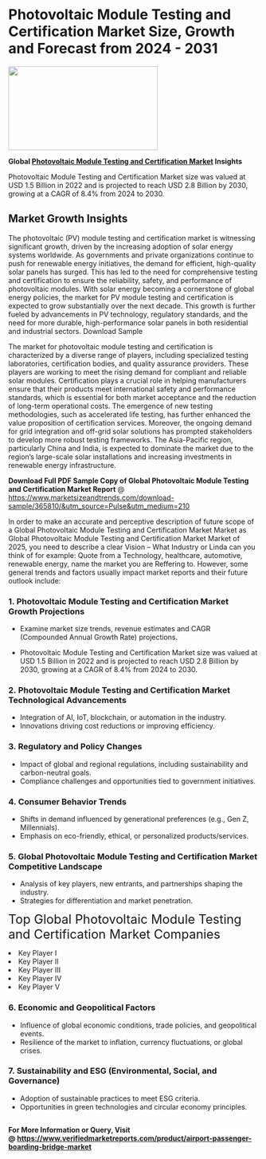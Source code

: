 <H1>Photovoltaic Module Testing and Certification Market Size, Growth and Forecast from 2024 - 2031</H1><img class="aligncenter size-medium wp-image-584254" src="https://thirdeyenews.in/wp-content/uploads/2024/09/Global-Market-Research-300x168.jpeg" alt="" width="300" height="168" /><p><strong>Global&nbsp;<a href="https://www.marketsizeandtrends.com/download-sample/365810/&amp;utm_source=Pulse&amp;utm_medium=210">Photovoltaic Module Testing and Certification Market</a> Insights</strong></p><p>Photovoltaic Module Testing and Certification Market size was valued at USD 1.5 Billion in 2022 and is projected to reach USD 2.8 Billion by 2030, growing at a CAGR of 8.4% from 2024 to 2030.</p><p><h2>Market Growth Insights</h2> <p>The photovoltaic (PV) module testing and certification market is witnessing significant growth, driven by the increasing adoption of solar energy systems worldwide. As governments and private organizations continue to push for renewable energy initiatives, the demand for efficient, high-quality solar panels has surged. This has led to the need for comprehensive testing and certification to ensure the reliability, safety, and performance of photovoltaic modules. With solar energy becoming a cornerstone of global energy policies, the market for PV module testing and certification is expected to grow substantially over the next decade. This growth is further fueled by advancements in PV technology, regulatory standards, and the need for more durable, high-performance solar panels in both residential and industrial sectors. Download Sample </p> <p>The market for photovoltaic module testing and certification is characterized by a diverse range of players, including specialized testing laboratories, certification bodies, and quality assurance providers. These players are working to meet the rising demand for compliant and reliable solar modules. Certification plays a crucial role in helping manufacturers ensure that their products meet international safety and performance standards, which is essential for both market acceptance and the reduction of long-term operational costs. The emergence of new testing methodologies, such as accelerated life testing, has further enhanced the value proposition of certification services. Moreover, the ongoing demand for grid integration and off-grid solar solutions has prompted stakeholders to develop more robust testing frameworks. The Asia-Pacific region, particularly China and India, is expected to dominate the market due to the region’s large-scale solar installations and increasing investments in renewable energy infrastructure. </p><p><span class=""><strong>Download Full PDF Sample Copy of Global Photovoltaic Module Testing and Certification Market Report</strong> @ <a href="https://www.marketsizeandtrends.com/download-sample/365810/&amp;utm_source=Pulse&amp;utm_medium=210" target="_blank">https://www.marketsizeandtrends.com/download-sample/365810/&amp;utm_source=Pulse&amp;utm_medium=210</a></span></p><p>In order to make an accurate and perceptive description of future scope of a Global&nbsp;Photovoltaic Module Testing and Certification Market Market as Global&nbsp;Photovoltaic Module Testing and Certification Market Market of 2025, you need to describe a clear Vision &ndash; What Industry or Linda can you think of for example: Quote from a Technology, healthcare, automotive, renewable energy, name the market you are Reffering to. However, some general trends and factors usually impact market reports and their future outlook include:</p><h3>1.&nbsp;<strong>Photovoltaic Module Testing and Certification Market Growth Projections</strong></h3><ul><li>Examine market size trends, revenue estimates and CAGR (Compounded Annual Growth Rate) projections.</li><li><p>Photovoltaic Module Testing and Certification Market size was valued at USD 1.5 Billion in 2022 and is projected to reach USD 2.8 Billion by 2030, growing at a CAGR of 8.4% from 2024 to 2030.</p></li></ul><h3>2.&nbsp;<strong>Photovoltaic Module Testing and Certification Market Technological Advancements</strong></h3><ul><li>Integration of AI, IoT, blockchain, or automation in the industry.</li><li>Innovations driving cost reductions or improving efficiency.</li></ul><h3>3.&nbsp;<strong>Regulatory and Policy Changes</strong></h3><ul><li>Impact of global and regional regulations, including sustainability and carbon-neutral goals.</li><li>Compliance challenges and opportunities tied to government initiatives.</li></ul><h3>4.&nbsp;<strong>Consumer Behavior Trends</strong></h3><ul><li>Shifts in demand influenced by generational preferences (e.g., Gen Z, Millennials).</li><li>Emphasis on eco-friendly, ethical, or personalized products/services.</li></ul><h3>5.&nbsp;<strong>Global Photovoltaic Module Testing and Certification Market Competitive Landscape</strong></h3><ul><li>Analysis of key players, new entrants, and partnerships shaping the industry.</li><li>Strategies for differentiation and market penetration.</li></ul><p data-pm-slice="1 1 []"><span style="color: inherit; font-family: inherit; font-size: 25px;">Top Global Photovoltaic Module Testing and Certification Market Companies</span></p><div class="" data-test-id=""><p><li>Key Player I</li><li> Key Player II</li><li> Key Player III</li><li> Key Player IV</li><li> Key Player V</li></p></div><h3>6.&nbsp;<strong>Economic and Geopolitical Factors</strong></h3><ul><li>Influence of global economic conditions, trade policies, and geopolitical events.</li><li>Resilience of the market to inflation, currency fluctuations, or global crises.</li></ul><h3>7.&nbsp;<strong>Sustainability and ESG (Environmental, Social, and Governance)</strong></h3><ul><li>Adoption of sustainable practices to meet ESG criteria.</li><li>Opportunities in green technologies and circular economy principles.</li></ul><h2><strong style="font-size: 14px;">For More Information or Query, Visit @&nbsp;</strong><a style="background-color: #ffffff; font-size: 14px;" href="https://www.marketsizeandtrends.com/report/photovoltaic-module-testing-and-certification-market/" target="_blank">https://www.verifiedmarketreports.com/product/airport-passenger-boarding-bridge-market</a></h2>
